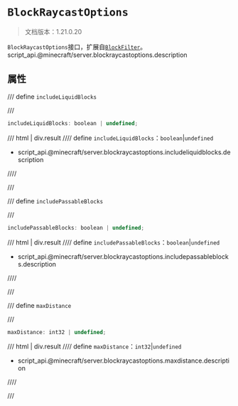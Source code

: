 # `BlockRaycastOptions`

> 文档版本：1.21.0.20

`BlockRaycastOptions`接口，扩展自[`BlockFilter`](./blockfilter.md)。script_api.@minecraft/server.blockraycastoptions.description

## 属性

/// define
`includeLiquidBlocks`


///

```js
includeLiquidBlocks: boolean | undefined;
```

/// html | div.result
//// define
`includeLiquidBlocks`：`boolean`|`undefined`

- script_api.@minecraft/server.blockraycastoptions.includeliquidblocks.description


////

///


/// define
`includePassableBlocks`


///

```js
includePassableBlocks: boolean | undefined;
```

/// html | div.result
//// define
`includePassableBlocks`：`boolean`|`undefined`

- script_api.@minecraft/server.blockraycastoptions.includepassableblocks.description


////

///


/// define
`maxDistance`


///

```js
maxDistance: int32 | undefined;
```

/// html | div.result
//// define
`maxDistance`：`int32`|`undefined`

- script_api.@minecraft/server.blockraycastoptions.maxdistance.description


////

///


